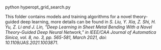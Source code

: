 python hyperopt_grid_search.py

This folder contains models and training algorithms for a novel theory-guided deep learning, more details can be found in *S. Liu, Y. Xia, Z. Shi, H. Yu, Z. Li and J. Lin, "Deep Learning in Sheet Metal Bending With a Novel Theory-Guided Deep Neural Network," in IEEE/CAA Journal of Automatica Sinica, vol. 8, no. 3, pp. 565-581, March 2021, doi: 10.1109/JAS.2021.1003871*.
